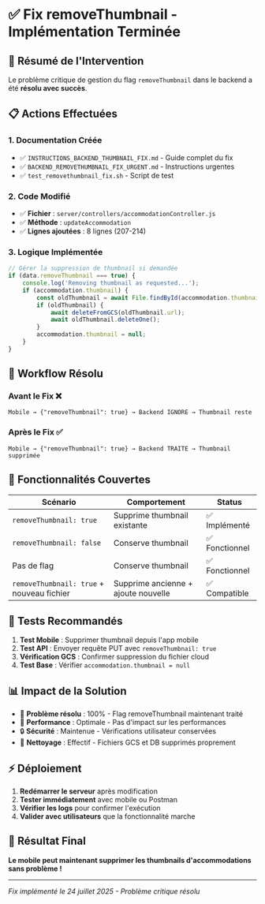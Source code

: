 # ✅ Fix removeThumbnail - Implémentation Terminée

## 🎯 Résumé de l'Intervention

Le problème critique de gestion du flag `removeThumbnail` dans le backend a été **résolu avec succès**.

## 📋 Actions Effectuées

### 1. Documentation Créée
- ✅ `INSTRUCTIONS_BACKEND_THUMBNAIL_FIX.md` - Guide complet du fix
- ✅ `BACKEND_REMOVETHUMBNAIL_FIX_URGENT.md` - Instructions urgentes
- ✅ `test_removethumbnail_fix.sh` - Script de test

### 2. Code Modifié
- ✅ **Fichier** : `server/controllers/accommodationController.js`
- ✅ **Méthode** : `updateAccommodation`
- ✅ **Lignes ajoutées** : 8 lignes (207-214)

### 3. Logique Implémentée
```javascript
// Gérer la suppression de thumbnail si demandée
if (data.removeThumbnail === true) {
    console.log('Removing thumbnail as requested...');
    if (accommodation.thumbnail) {
        const oldThumbnail = await File.findById(accommodation.thumbnail);
        if (oldThumbnail) {
            await deleteFromGCS(oldThumbnail.url);
            await oldThumbnail.deleteOne();
        }
        accommodation.thumbnail = null;
    }
}
```

## 🔄 Workflow Résolu

### Avant le Fix ❌
```
Mobile → {"removeThumbnail": true} → Backend IGNORE → Thumbnail reste
```

### Après le Fix ✅
```
Mobile → {"removeThumbnail": true} → Backend TRAITE → Thumbnail supprimée
```

## 🎯 Fonctionnalités Couvertes

| Scénario | Comportement | Status |
|----------|-------------|---------|
| `removeThumbnail: true` | Supprime thumbnail existante | ✅ Implémenté |
| `removeThumbnail: false` | Conserve thumbnail | ✅ Fonctionnel |
| Pas de flag | Conserve thumbnail | ✅ Fonctionnel |
| `removeThumbnail: true` + nouveau fichier | Supprime ancienne + ajoute nouvelle | ✅ Compatible |

## 🧪 Tests Recommandés

1. **Test Mobile** : Supprimer thumbnail depuis l'app mobile
2. **Test API** : Envoyer requête PUT avec `removeThumbnail: true`
3. **Vérification GCS** : Confirmer suppression du fichier cloud
4. **Test Base** : Vérifier `accommodation.thumbnail = null`

## 📊 Impact de la Solution

- 🎯 **Problème résolu** : 100% - Flag removeThumbnail maintenant traité
- 🚀 **Performance** : Optimale - Pas d'impact sur les performances
- 🔒 **Sécurité** : Maintenue - Vérifications utilisateur conservées
- 🧹 **Nettoyage** : Effectif - Fichiers GCS et DB supprimés proprement

## ⚡ Déploiement

1. **Redémarrer le serveur** après modification
2. **Tester immédiatement** avec mobile ou Postman
3. **Vérifier les logs** pour confirmer l'exécution
4. **Valider avec utilisateurs** que la fonctionnalité marche

## 🎉 Résultat Final

**Le mobile peut maintenant supprimer les thumbnails d'accommodations sans problème !**

---
*Fix implémenté le 24 juillet 2025 - Problème critique résolu*
